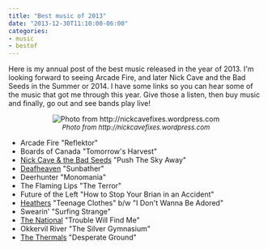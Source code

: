 ```yaml
---
title: "Best music of 2013"
date: "2013-12-30T11:10:00-06:00"
categories:
- music
- bestof
---
```

<p>Here is my annual post of the best music released in the year of 2013. I'm looking forward to seeing Arcade Fire, and later Nick Cave and the Bad Seeds in the Summer or 2014. I have some links so you can hear some of the music that got me through this year. Give those a listen, then buy music and finally, go out and see bands play live!</p> 
<div align="center"><img src="/2013/nickcave_live_2013.jpg" border="0" alt="Photo from http://nickcavefixes.wordpress.com"><br/>
<font size="2"><i>Photo from http://nickcavefixes.wordpress.com</i></font></div>
<ul>
<li>Arcade Fire "Reflektor"</li>
<li>Boards of Canada "Tomorrow's Harvest"</li> 
<li><a href="https://www.youtube.com/watch?v=PwS0qu7pL8k">Nick Cave & the Bad Seeds</a> "Push The Sky Away"</li>
<li><a href="https://www.youtube.com/watch?v=d4tyCchDlhM">Deafheaven</a> "Sunbather"</li>
<li>Deerhunter "Monomania"</li>
<li>The Flaming Lips "The Terror"</li>
<li>Future of the Left "How to Stop Your Brian in an Accident"</li>
<li><a href="http://hhheathers.bandcamp.com/">Heathers</a> "Teenage Clothes" b/w "I Don't Wanna Be Adored"</li>
<li>Swearin' "Surfing Strange"</li>
<li><a href="https://www.youtube.com/watch?v=Jpz_gUyImhw">The National</a> "Trouble Will Find Me"</li>
<li>Okkervil River "The Silver Gymnasium"</li>
<li><a href="https://www.youtube.com/watch?v=fYZT20OKGok">The Thermals</a> "Desperate Ground"</li>
</ul>
